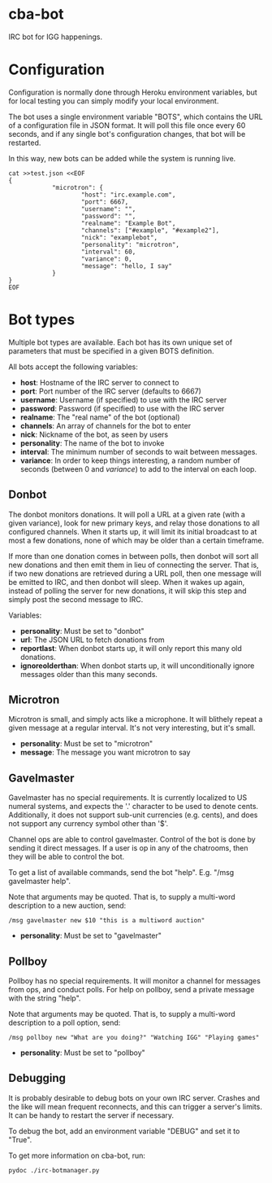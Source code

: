 cba-bot
=======

IRC bot for IGG happenings.


Configuration
=============

Configuration is normally done through Heroku environment variables, but
for local testing you can simply modify your local environment.

The bot uses a single environment variable "BOTS", which contains the URL
of a configuration file in JSON format.  It will poll this file once every
60 seconds, and if any single bot's configuration changes, that bot will be
restarted.

In this way, new bots can be added while the system is running live.

    cat >>test.json <<EOF
    {
                "microtron": {
                        "host": "irc.example.com",
                        "port": 6667,
                        "username": "",
                        "password": "",
                        "realname": "Example Bot",
                        "channels": ["#example", "#example2"],
                        "nick": "examplebot",
                        "personality": "microtron",
                        "interval": 60,
                        "variance": 0,
                        "message": "hello, I say"
                }
    }
    EOF

Bot types
=========

Multiple bot types are available.  Each bot has its own unique set of
parameters that must be specified in a given BOTS definition.

All bots accept the following variables:

* **host**: Hostname of the IRC server to connect to
* **port**: Port number of the IRC server (defaults to 6667)
* **username**: Username (if specified) to use with the IRC server
* **password**: Password (if specified) to use with the IRC server
* **realname**: The "real name" of the bot (optional)
* **channels**: An array of channels for the bot to enter
* **nick**: Nickname of the bot, as seen by users
* **personality**: The name of the bot to invoke
* **interval**: The minimum number of seconds to wait between messages.
* **variance**: In order to keep things interesting, a random number of
seconds (between 0 and *variance*) to add to the interval on each loop.


Donbot
------

The donbot monitors donations.  It will poll a URL at a given rate (with a
given variance), look for new primary keys, and relay those donations to
all configured channels.  When it starts up, it will limit its initial
broadcast to at most a few donations, none of which may be older than a
certain timeframe.

If more than one donation comes in between polls, then donbot will sort all
new donations and then emit them in lieu of connecting the server.  That
is, if two new donations are retrieved during a URL poll, then one message
will be emitted to IRC, and then donbot will sleep.  When it wakes up
again, instead of polling the server for new donations, it will skip this
step and simply post the second message to IRC.

Variables:

* **personality**: Must be set to "donbot"
* **url**: The JSON URL to fetch donations from
* **reportlast**: When donbot starts up, it will only report this many
old donations.
* **ignoreolderthan**: When donbot starts up, it will unconditionally
ignore messages older than this many seconds.

Microtron
---------

Microtron is small, and simply acts like a microphone.  It will blithely
repeat a given message at a regular interval.  It's not very interesting,
but it's small.

* **personality**: Must be set to "microtron"
* **message**: The message you want microtron to say

Gavelmaster
-----------

Gavelmaster has no special requirements.  It is currently localized to US
numeral systems, and expects the '.' character to be used to denote cents.
Additionally, it does not support sub-unit currencies (e.g. cents), and does
not support any currency symbol other than '$'.

Channel ops are able to control gavelmaster.  Control of the bot is done by
sending it direct messages.  If a user is op in any of the chatrooms, then
they will be able to control the bot.

To get a list of available commands, send the bot "help".  E.g. "/msg
gavelmaster help".

Note that arguments may be quoted.  That is, to supply a multi-word
description to a new auction, send:

    /msg gavelmaster new $10 "this is a multiword auction"

* **personality**: Must be set to "gavelmaster"

Pollboy
-----------

Pollboy has no special requirements.  It will monitor a channel for messages
from ops, and conduct polls.  For help on pollboy, send a private message with
the string "help".

Note that arguments may be quoted.  That is, to supply a multi-word
description to a poll option, send:

    /msg pollboy new "What are you doing?" "Watching IGG" "Playing games"

* **personality**: Must be set to "pollboy"

Debugging
---------

It is probably desirable to debug bots on your own IRC server.  Crashes and
the like will mean frequent reconnects, and this can trigger a server's
limits.  It can be handy to restart the server if necessary.

To debug the bot, add an environment variable "DEBUG" and set it to "True".

To get more information on cba-bot, run:

    pydoc ./irc-botmanager.py
